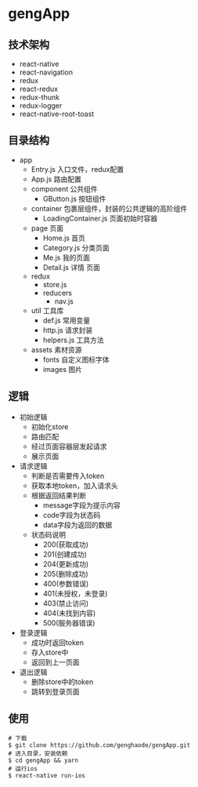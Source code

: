 # gengApp
## 技术架构
- react-native
- react-navigation
- redux
- react-redux
- redux-thunk
- redux-logger
- react-native-root-toast
## 目录结构
- app 
    * Entry.js 入口文件，redux配置
    * App.js 路由配置
    * component 公共组件
        + GButton.js 按钮组件
    * container 包裹层组件，封装的公共逻辑的高阶组件
        + LoadingContainer.js 页面初始时容器
    * page 页面
        + Home.js 首页
        + Category.js 分类页面
        + Me.js 我的页面
        + Detail.js 详情 页面
    * redux 
        + store.js
        + reducers
            - nav.js
    * util 工具库
        + def.js 常用变量
        + http.js 请求封装
        + helpers.js 工具方法
    * assets 素材资源
        + fonts 自定义图标字体
        + images 图片
## 逻辑
- 初始逻辑
    * 初始化store
    * 路由匹配
    * 经过页面容器层发起请求
    * 展示页面
- 请求逻辑
    * 判断是否需要传入token
    * 获取本地token，加入请求头
    * 根据返回结果判断
        + message字段为提示内容
        + code字段为状态码
        + data字段为返回的数据
    * 状态码说明
        + 200(获取成功)
        + 201(创建成功)
        + 204(更新成功)
        + 205(删除成功)
        + 400(参数错误)
        + 401(未授权，未登录)
        + 403(禁止访问)
        + 404(未找到内容)
        + 500(服务器错误)
- 登录逻辑
    * 成功时返回token
    * 存入store中
    * 返回到上一页面
- 退出逻辑
    * 删除store中的token
    * 跳转到登录页面
## 使用
```
# 下载
$ git clone https://github.com/genghaode/gengApp.git
# 进入目录，安装依赖
$ cd gengApp && yarn
# 运行ios
$ react-native run-ios
```
